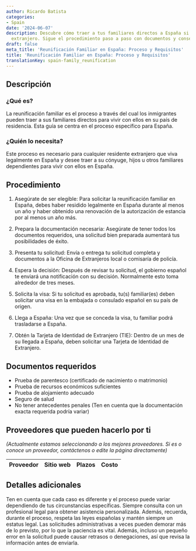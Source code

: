 ```yaml
---
author: Ricardo Batista
categories:
- Spain
date: '2024-06-07'
description: Descubre cómo traer a tus familiares directos a España si eres residente
  extranjero. Sigue el procedimiento paso a paso con documentos y consejos útiles.
draft: false
meta_title: 'Reunificación Familiar en España: Proceso y Requisitos'
title: 'Reunificación Familiar en España: Proceso y Requisitos'
translationKey: spain-family_reunification
---
```



## Descripción
### ¿Qué es?
La reunificación familiar es el proceso a través del cual los inmigrantes pueden traer a sus familiares directos para vivir con ellos en su país de residencia. Esta guía se centra en el proceso específico para España.

### ¿Quién lo necesita?
Este proceso es necesario para cualquier residente extranjero que viva legalmente en España y desee traer a su cónyuge, hijos u otros familiares dependientes para vivir con ellos en España.

## Procedimiento

1. Asegúrate de ser elegible: Para solicitar la reunificación familiar en España, debes haber residido legalmente en España durante al menos un año y haber obtenido una renovación de la autorización de estancia por al menos un año más.

2. Prepara la documentación necesaria: Asegúrate de tener todos los documentos requeridos, una solicitud bien preparada aumentará tus posibilidades de éxito.

3. Presenta tu solicitud: Envía o entrega tu solicitud completa y documentos a la Oficina de Extranjeros local o comisaría de policía.

4. Espera la decisión: Después de revisar tu solicitud, el gobierno español te enviará una notificación con su decisión. Normalmente esto toma alrededor de tres meses.

5. Solicita la visa: Si tu solicitud es aprobada, tu(s) familiar(es) deben solicitar una visa en la embajada o consulado español en su país de origen.

6. Llega a España: Una vez que se conceda la visa, tu familiar podrá trasladarse a España.

7. Obtén la Tarjeta de Identidad de Extranjero (TIE): Dentro de un mes de su llegada a España, deben solicitar una Tarjeta de Identidad de Extranjero.

## Documentos requeridos

- Prueba de parentesco (certificado de nacimiento o matrimonio)
- Prueba de recursos económicos suficientes
- Prueba de alojamiento adecuado
- Seguro de salud
- No tener antecedentes penales
(Ten en cuenta que la documentación exacta requerida podría variar)

## Proveedores que pueden hacerlo por ti

_(Actualmente estamos seleccionando a los mejores proveedores. Si es o conoce un proveedor, contáctenos o edite la página directamente)_

| Proveedor | Sitio web | Plazos | Costo |
| --------------- | --------------- | :-------------: | :-------------: |

## Detalles adicionales
Ten en cuenta que cada caso es diferente y el proceso puede variar dependiendo de tus circunstancias específicas. Siempre consulta con un profesional legal para obtener asistencia personalizada. Además, recuerda, durante el proceso, respeta las leyes españolas y mantén siempre un estatus legal. Las solicitudes administrativas a veces pueden demorar más de lo previsto, por lo que la paciencia es vital. Además, incluso un pequeño error en la solicitud puede causar retrasos o denegaciones, así que revisa la información antes de enviarla.